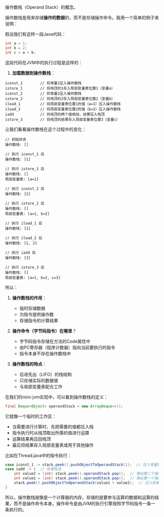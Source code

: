 操作数栈（Operand Stack）的概念。

操作数栈是用来存储**操作的数据**的，而不是存储操作命令。我用一个简单的例子来说明：

假设我们有这样一段Java代码：
```java
int a = 1;
int b = 2;
int c = a + b;
```

这段代码在JVM中的执行过程是这样的：

1. **加载数据到操作数栈**：
```
iconst_1        // 将常量1压入操作数栈
istore_1        // 将栈顶的1存入局部变量表位置1（变量a）
iconst_2        // 将常量2压入操作数栈
istore_2        // 将栈顶的2存入局部变量表位置2（变量b）
iload_1         // 将局部变量表位置1的值（a=1）压入操作数栈
iload_2         // 将局部变量表位置2的值（b=2）压入操作数栈
iadd            // 将栈顶的两个值相加，结果压入栈顶
istore_3        // 将栈顶的结果存入局部变量表位置3（变量c）
```

让我们看看操作数栈在这个过程中的变化：

```
// 初始状态
操作数栈: []

// 执行 iconst_1 后
操作数栈: [1]

// 执行 istore_1 后
操作数栈: []
局部变量表: [a=1]

// 执行 iconst_2 后
操作数栈: [2]

// 执行 istore_2 后
操作数栈: []
局部变量表: [a=1, b=2]

// 执行 iload_1 后
操作数栈: [1]

// 执行 iload_2 后
操作数栈: [1, 2]

// 执行 iadd 后
操作数栈: [3]

// 执行 istore_3 后
操作数栈: []
局部变量表: [a=1, b=2, c=3]
```

所以：

1. **操作数栈的作用**：
   - 临时存储数据
   - 为指令提供操作数
   - 存储指令的计算结果

2. **操作命令（字节码指令）在哪里**？
   - 字节码指令存储在方法的Code属性中
   - 由PC寄存器（程序计数器）指向当前要执行的指令
   - 指令本身不存在操作数栈中

3. **操作数栈的特点**：
   - 后进先出（LIFO）的栈结构
   - 只存储实际的数据值
   - 与局部变量表配合工作

在我们的mini-jvm实现中，可以看到操作数栈的定义：
```java
final Deque<Object> operandStack = new ArrayDeque<>();
```

它就像一个临时的工作区：
- 当需要进行计算时，先把需要的值都压入栈
- 指令执行时从栈顶取出所需的值进行运算
- 运算结果再压回栈顶
- 最后将结果存入局部变量表或用于其他操作

比如在Thread.java中的指令执行：
```java
case iconst_1 -> stack.peek().pushObjectToOperandStack(1);  // 压入常量1
case iadd -> {  // 处理加法
    int value2 = (int) stack.peek().operandStack.pop();  // 弹出第二个操作数
    int value1 = (int) stack.peek().operandStack.pop();  // 弹出第一个操作数
    stack.peek().pushObjectToOperandStack(value1 + value2);  // 压入结果
}
```

所以，操作数栈就像是一个计算器的内存，存储的是要参与运算的数据和运算的结果，而不是操作命令本身。操作命令是由JVM的执行引擎按照字节码指令一条一条执行的。